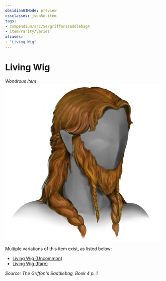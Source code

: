 ```yaml
---
obsidianUIMode: preview
cssclasses: json5e-item
tags:
- compendium/src/5e/griffonssaddlebag4
- item/rarity/varies
aliases: 
- "Living Wig"
---
```

# Living Wig
*Wondrous item*  
![](https://raw.githubusercontent.com/TheGiddyLimit/homebrew-img/main/img/GriffonsSaddlebag4/Items/Living-Wig.webp#right)  


Multiple variations of this item exist, as listed below:

- [Living Wig (Uncommon)](compendium/items/living-wig-uncommon-griffonssaddlebag4.md)  
- [Living Wig (Rare)](compendium/items/living-wig-rare-griffonssaddlebag4.md)  

*Source: The Griffon's Saddlebag, Book 4 p. 1*